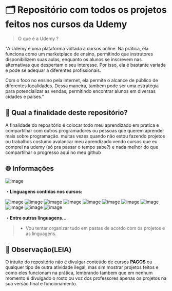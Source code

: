 # 🗂️ Repositório com todos os projetos feitos nos cursos da Udemy

> O que é a Udemy ?

"A Udemy é uma plataforma voltada a cursos online. Na prática, ela funciona como um marketplace de ensino, permitindo que instrutores disponibilizem suas aulas, enquanto os alunos se inscrevem nas alternativas que despertam o seu interesse. Por isso, ela é bastante variada e pode se adequar a diferentes profissionais.

Com o foco no ensino pela internet, ela permite o alcance de público de diferentes localidades. Dessa maneira, também pode ser uma estratégia para potencializar as vendas, permitindo encontrar alunos em diversas cidades e países."

## 💬 Qual a finalidade deste repositório? 

A finalidade do repositório é colocar todo meu aprendizado em pratica e compartilhar com outros programadores ou pessoas que querem aprender mais sobre programação. muitas vezes quando não estou fazendo projetos ou trabalhos costumo avalancar meu aprendizado vendo cursos que eu comprei na udemy (só pra passar o tempo sabe?) e nada melhor do que compartilhar o progresso aqui no meu github 

## 🌐 Informações
![image](https://img.shields.io/badge/WordPress-006E93?style=for-the-badge&logo=wordpress&logoColor=white)

 **・Linguagens contidas nos cursos:** <p>
![image](https://img.shields.io/badge/Python-3776AB?style=for-the-badge&logo=python&logoColor=white)
![image](https://img.shields.io/badge/Django-092E20?style=for-the-badge&logo=django&logoColor=white)
![image](https://img.shields.io/badge/MySQL-00000F?style=for-the-badge&logo=mysql&logoColor=white)
![image](https://img.shields.io/badge/MariaDB-01529E?style=for-the-badge&logo=mariadb&logoColor=white)
![image](https://img.shields.io/badge/SQLite-07405E?style=for-the-badge&logo=sqlite&logoColor=white)
![image](https://img.shields.io/badge/HTML-239120?style=for-the-badge&logo=html5&logoColor=white)
![image](https://img.shields.io/badge/CSS-239120?&style=for-the-badge&logo=css3&logoColor=white)
![image](https://img.shields.io/badge/JavaScript-F7DF1E?style=for-the-badge&logo=javascript&logoColor=black)
![image](https://img.shields.io/badge/PHP-777BB4?style=for-the-badge&logo=php&logoColor=white)
![image](https://img.shields.io/badge/jQuery-0769AD?style=for-the-badge&logo=jquery&logoColor=white)
![image](https://img.shields.io/badge/Lua-2C2D72?style=for-the-badge&logo=lua&logoColor=white)
<p>

**・Entre outras linguagens...**

> * Vou tentar organizar tudo em pastas de acordo com os projetos e as linguagens.


## 🔎 **Observação(LEIA)** 
O intuito do repositório não é divulgar conteúdo de cursos **PAGOS** ou qualquer tipo de outra atividade ilegal, mas sim mostrar projetos feitos e como eles funcionam na prática, lembrando tambem que em nenhum momento é divulgado o rosto ou voz dos professores apenas os projetos na sua versão final e funcionamento.
